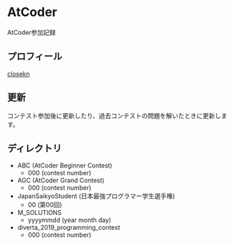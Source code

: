 # AtCoder

AtCoder参加記録

## プロフィール

[closekn](https://atcoder.jp/users/closekn)

## 更新

コンテスト参加後に更新したり、過去コンテストの問題を解いたときに更新します。

## ディレクトリ

- ABC (AtCoder Beginner Contest)
  - 000 (contest number)
- AGC (AtCoder Grand Contest)
  - 000 (contest number)
- JapanSaikyoStudent (日本最強プログラマー学生選手権)
  - 00 (第00回)
- M_SOLUTIONS
  - yyyymmdd (year month day)
- diverta_2019_programming_contest
  - 000 (contest number)
